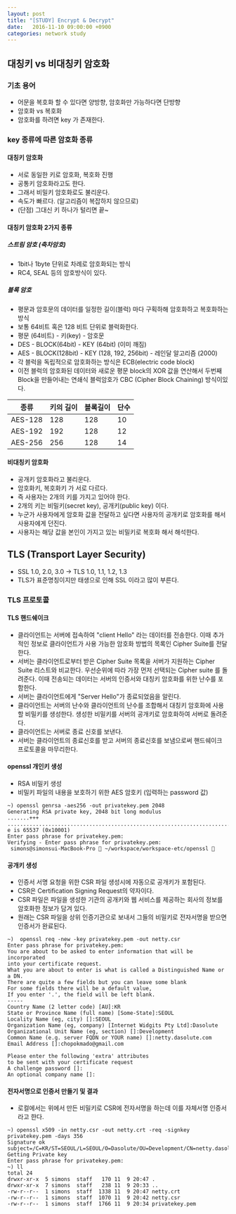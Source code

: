 ```yaml
---
layout: post
title: "[STUDY] Encrypt & Decrypt"
date:   2016-11-10 09:00:00 +0900
categories: network study
---
```


## 대칭키 vs 비대칭키 암호화

### 기초 용어
 - 어문을 복호화 할 수 있다면 양방향, 암호화만 가능하다면 단방향
 - 암호화 vs 복호화
 - 암호화를 하려면 key 가 존재한다.

### key 종류에 따른 암호화 종류

#### 대칭키 암호화
 - 서로 동일한 키로 암호화, 복호화 진행
 - 공통키 암호화라고도 한다.
 - 그래서 비밀키 암호화로도 불리운다.
 - 속도가 빠르다. (알고리즘이 복잡하지 않으므로)
 - (단점) 그대신 키 하나가 털리면 끝~

#### 대칭키 암호화 2가지 종류

##### 스트림 암호 (축차암호)
 - 1bit나 1byte 단위로 차례로 암호화되는 방식
 - RC4, SEAL 등의 암호방식이 있다.

##### 블록 암호
 - 평문과 암호문의 데이터를 일정한 길이(블럭) 마다 구획하해 암호화하고 복호화하는 방식
 - 보통 64비트 혹은 128 비트 단위로 블럭화한다.
 - 평문 (64비트) - 키(key) - 암호문
 - DES - BLOCK(64bit) - KEY (64bit) (이미 깨짐)
 - AES - BLOCK(128bit) - KEY (128, 192, 256bit) - 레인달 알고리즘 (2000)
 - 각 블럭을 독립적으로 암호화하는 방식은 ECB(electric code block)
 - 이전 블럭의 암호화된 데이터와 새로운 평문 block의 XOR 값을 연산해서 두번째 Block을 만들어내는 연쇄식 블럭암호가 CBC (Cipher Block Chaining) 방식이있다.

종류|키의 길이|블록길이 | 단수
------|------|------|-----
AES-128|128|128|10
AES-192|192|128|12
AES-256|256|128|14


#### 비대칭키 암호화
 - 공개키 암호화라고 불리운다.
 - 암호화키, 복호화키 가 서로 다르다.
 - 즉 사용자는 2개의 키를 가지고 있어야 한다.
 - 2개의 키는 비밀키(secret key), 공개키(public key) 이다.
 - 누군가 사용자에게 암호화 값을 전달하고 싶다면 사용자의 공개키로 암호화를 해서 사용자에게 던진다.
 - 사용자는 해당 값을 본인이 가지고 있는 비밀키로 복호화 해서 해석한다.



## TLS (Transport Layer Security)
 - SSL 1.0, 2.0, 3.0 -> TLS 1.0, 1.1, 1.2, 1.3
 - TLS가 표준명칭이지만 태생으로 인해 SSL 이라고 많이 부른다.

### TLS 프로토콜

#### TLS 핸드쉐이크
 - 클라이언트는 서버에 접속하여 "client Hello" 라는 데이터를 전송한다. 이때 추가적인 정보로 클라이언트가 사용 가능한 암호화 방법의 목록인 Cipher Suite를 전달한다. 
 - 서버는 클라이언트로부터 받은 Cipher Suite 목록을 서버가 지원하는 Cipher Suite 리스트와 비교한다.
   우선순위에 따라 가장 먼저 선택되는 Cipher suite 를 돌려준다.
   이때 전송되는 데이터는 서버의 인증서와 대칭키 암호화를 위한 난수를 포함한다.
 - 서버는 클라이언트에게 "Server Hello"가 종료되었음을 알린다.
 - 클라이언트는 서버의 난수와 클라이언트의 난수를 조합해서 대칭키 암호화에 사용할 비밀키를 생성한다.
   생성한 비밀키를 서버의 공개키로 암호화하여 서버로 돌려준다.
 - 클라이언트는 서버로 종료 신호를 보낸다.
 - 서버는 클라이언트의 종료신호를 받고 서버의 종료신호를 보냄으로써 핸드쉐이크 프로토콜을 마무리한다.

#### openssl 개인키 생성
 - RSA 비밀키 생성
 - 비밀키 파일의 내용을 보호하기 위한 AES 암호키 (입력하는 password 값)

~~~shell
~) openssl genrsa -aes256 -out privatekey.pem 2048
Generating RSA private key, 2048 bit long modulus
.......+++
..............................................................................+++
e is 65537 (0x10001)
Enter pass phrase for privatekey.pem:
Verifying - Enter pass phrase for privatekey.pem:
 simons@simonsui-MacBook-Pro  ~/workspace/workspace-etc/openssl 
~~~

#### 공개키 생성
 - 인증서 서명 요청을 위한 CSR 파일 생성시에 자동으로 공개키가 포함된다.
 - CSR은 Certification Signing Request의 약자이다.
 - CSR 파일은 파일을 생성한 기관의 공개키와 웹 서비스를 제공하는 회사의 정보를 암호화한 정보가 담겨 있다.
 - 원래는 CSR 파일을 상위 인증기관으로 보내서 그들의 비밀키로 전자서명을 받으면 인증서가 완료된다.
 
~~~shell
~)  openssl req -new -key privatekey.pem -out netty.csr
Enter pass phrase for privatekey.pem:
You are about to be asked to enter information that will be incorporated
into your certificate request.
What you are about to enter is what is called a Distinguished Name or a DN.
There are quite a few fields but you can leave some blank
For some fields there will be a default value,
If you enter '.', the field will be left blank.
-----
Country Name (2 letter code) [AU]:KR
State or Province Name (full name) [Some-State]:SEOUL
Locality Name (eg, city) []:SEOUL
Organization Name (eg, company) [Internet Widgits Pty Ltd]:Dasolute
Organizational Unit Name (eg, section) []:Development
Common Name (e.g. server FQDN or YOUR name) []:netty.dasolute.com
Email Address []:chopokmado@gmail.com

Please enter the following 'extra' attributes
to be sent with your certificate request
A challenge password []:
An optional company name []:
~~~
 
#### 전자서명으로 인증서 만들기 및 결과
 - 로컬에서는 위에서 만든 비밀키로 CSR에 전자서명을 하는데 이를 자체서명 인증서라고 한다.

~~~
~) openssl x509 -in netty.csr -out netty.crt -req -signkey privatekey.pem -days 356
Signature ok
subject=/C=KR/ST=SEOUL/L=SEOUL/O=Dasolute/OU=Development/CN=netty.dasolute.com/emailAddress=chopokmado@gmail.com
Getting Private key
Enter pass phrase for privatekey.pem:
~) ll
total 24
drwxr-xr-x  5 simons  staff   170 11  9 20:47 .
drwxr-xr-x  7 simons  staff   238 11  9 20:33 ..
-rw-r--r--  1 simons  staff  1338 11  9 20:47 netty.crt
-rw-r--r--  1 simons  staff  1070 11  9 20:42 netty.csr
-rw-r--r--  1 simons  staff  1766 11  9 20:34 privatekey.pem
~~~
